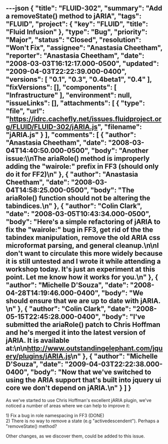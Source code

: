 ---json
{
  "title": "FLUID-302",
  "summary": "Add a removeState() method to jARIA",
  "tags": "FLUID",
  "project": {
    "key": "FLUID",
    "title": "Fluid Infusion"
  },
  "type": "Bug",
  "priority": "Major",
  "status": "Closed",
  "resolution": "Won't Fix",
  "assignee": "Anastasia Cheetham",
  "reporter": "Anastasia Cheetham",
  "date": "2008-03-03T16:12:17.000-0500",
  "updated": "2009-04-03T22:22:39.000-0400",
  "versions": [
    "0.1",
    "0.3",
    "0.4beta1",
    "0.4"
  ],
  "fixVersions": [],
  "components": [
    "Infrastructure"
  ],
  "environment": null,
  "issueLinks": [],
  "attachments": [
    {
      "type": "file",
      "url": "https://idrc.cachefly.net/issues.fluidproject.org/FLUID/FLUID-302/jARIA.js",
      "filename": "jARIA.js"
    }
  ],
  "comments": [
    {
      "author": "Anastasia Cheetham",
      "date": "2008-03-04T14:40:50.000-0500",
      "body": "Another issue:\\\nThe ariaRole() method is improperly adding the \"wairole:\" prefix in FF3 (should only do it for FF2)\n"
    },
    {
      "author": "Anastasia Cheetham",
      "date": "2008-03-04T14:58:25.000-0500",
      "body": "The ariaRole() function should not be altering the tabindices.\n"
    },
    {
      "author": "Colin Clark",
      "date": "2008-03-05T10:43:34.000-0500",
      "body": "Here's a simple refactoring of jARIA to fix the \"wairole:\" bug in FF3, get rid of the the tabindex manipulation, remove the old ARIA css microformat parsing, and general cleanup.\n\nI don't want to circulate this more widely because it is still untested and I wrote it while attending a workshop today. It's just an experiment at this point. Let me know how it works for you.\n"
    },
    {
      "author": "Michelle D'Souza",
      "date": "2008-04-28T14:19:46.000-0400",
      "body": "We should ensure that we are up to date with jARIA.&#x20;\n"
    },
    {
      "author": "Colin Clark",
      "date": "2008-05-15T22:45:28.000-0400",
      "body": "I've submitted the ariaRole() patch to Chris Hoffman and he's merged it into the latest version of jARIA. It is available at:\n\n<http://www.outstandingelephant.com/jquery/plugins/jARIA.js>\n"
    },
    {
      "author": "Michelle D'Souza",
      "date": "2009-04-03T22:22:38.000-0400",
      "body": "Now that we've switched to using the ARIA support that's built into jquery ui core we don't depend on jARIA.\n"
    }
  ]
}
---
As we've started to use Chris Hoffman's excellent jARIA plugin, we've noticed a number of areas where we can help to improve it:

1\) Fix a bug in role namespacing in FF3 (DONE)\
2\) There is no way to remove a state (e.g "activedescendent"). Perhaps a "removeState() method?

Other changes, as we discover them, could be added to this issue.

        